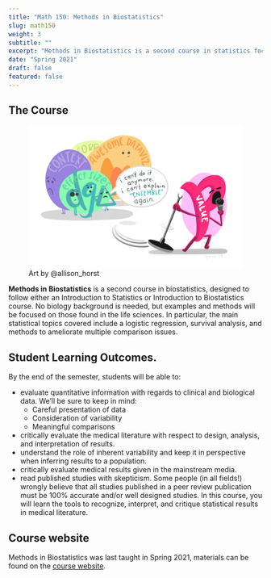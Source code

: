 ```yaml
---
title: "Math 150: Methods in Biostatistics"
slug: math150
weight: 3
subtitle: ""
excerpt: "Methods in Biostatistics is a second course in statistics focused on topics and data found in the life sciences.  No biology background is needed, but interest in the life sciences is important."
date: "Spring 2021"
draft: false
featured: false
---
```


## The Course

<figure>
<img src="p_value_mic_hog_featured.jpg" align="right">
<figcaption>Art by @allison_horst</figcaption>
</figure>

**Methods in Biostatistics** is a second course in biostatistics, designed to follow either an Introduction to Statistics or Introduction to Biostatistics course.  No biology background is needed, but examples and methods will be focused on those found in the life sciences.  In particular, the main statistical topics covered include a logistic regression, survival analysis, and methods to ameliorate multiple comparison issues.  


## Student Learning Outcomes.
By the end of the semester, students will be able to:

* evaluate quantitative information with regards to clinical and biological data. We’ll be sure to keep in mind:
   - Careful presentation of data
   - Consideration of variability
   - Meaningful comparisons
* critically evaluate the medical literature with respect to design, analysis, and interpretation of results.
* understand the role of inherent variability and keep it in perspective when inferring results to a population.
* critically evaluate medical results given in the mainstream media.
* read published studies with skepticism. Some people (in all fields!) wrongly believe that all studies published in a peer review publication must be 100% accurate and/or well designed studies. In this course, you will learn the tools to recognize, interpret, and critique statistical results in medical literature.


## Course website

Methods in Biostatistics was last taught in Spring 2021, materials can be found on the <a href = "https://research.pomona.edu/johardin/math150s21/" target = "_blank">course website</a>.


